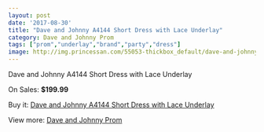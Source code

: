 ```yaml
---
layout: post
date: '2017-08-30'
title: "Dave and Johnny A4144 Short Dress with Lace Underlay"
category: Dave and Johnny Prom
tags: ["prom","underlay","brand","party","dress"]
image: http://img.princessan.com/55053-thickbox_default/dave-and-johnny-a4144-short-dress-with-lace-underlay.jpg
---
```

Dave and Johnny A4144 Short Dress with Lace Underlay

On Sales: **$199.99**
<a href="https://www.princessan.com/en/dave-and-johnny-prom/24763-dave-and-johnny-a4144-short-dress-with-lace-underlay.html"><amp-img layout="responsive" width="600" height="600" src="//img.princessan.com/55053-thickbox_default/dave-and-johnny-a4144-short-dress-with-lace-underlay.jpg" alt="Dave and Johnny A4144 Short Dress with Lace Underlay 0" /></a>
<a href="https://www.princessan.com/en/dave-and-johnny-prom/24763-dave-and-johnny-a4144-short-dress-with-lace-underlay.html"><amp-img layout="responsive" width="600" height="600" src="//img.princessan.com/55054-thickbox_default/dave-and-johnny-a4144-short-dress-with-lace-underlay.jpg" alt="Dave and Johnny A4144 Short Dress with Lace Underlay 1" /></a>

Buy it: [Dave and Johnny A4144 Short Dress with Lace Underlay](https://www.princessan.com/en/dave-and-johnny-prom/24763-dave-and-johnny-a4144-short-dress-with-lace-underlay.html "Dave and Johnny A4144 Short Dress with Lace Underlay")

View more: [Dave and Johnny Prom](https://www.princessan.com/en/181-dave-and-johnny-prom "Dave and Johnny Prom")
